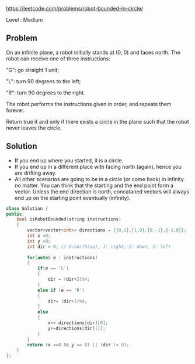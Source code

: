 https://leetcode.com/problems/robot-bounded-in-circle/

Level : Medium

## Problem 

On an infinite plane, a robot initially stands at (0, 0) and faces north. The robot can receive one of three instructions:

"G": go straight 1 unit;

"L": turn 90 degrees to the left;

"R": turn 90 degrees to the right.

The robot performs the instructions given in order, and repeats them forever.

Return true if and only if there exists a circle in the plane such that the robot never leaves the circle.

## Solution

- If you end up where you started, it is a circle. 
- If you end up in a different place with facing north (again), hence you are drifting away. 
- All other scenarios are going to be in a circle (or come back) in infinity no matter. You can think that the starting and the end point form a vector. Unless the end direction is north, concataned vectors will always end up on the starting point eventually (infinity).
``` C++
class Solution {
public:
    bool isRobotBounded(string instructions) 
    {
        vector<vector<int>> directions = {{0,1},{1,0},{0,-1},{-1,0}};
        int x =0;
        int y =0;
        int dir = 0; // 0:north(up), 1: right, 2: down, 3: left
        
        for(auto& e : instructions)
        {
            if(e == 'L')
            {
                dir = (dir+3)%4;
            }
            else if (e == 'R')
            {
                dir= (dir+1)%4;
            }
            else
            {
                x+= directions[dir][0];
                y+=directions[dir][1];
            }
        }
        return (x ==0 && y == 0) || (dir != 0);
    }
};
```
